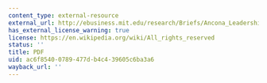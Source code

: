 ```yaml
---
content_type: external-resource
external_url: http://ebusiness.mit.edu/research/Briefs/Ancona_Leadership_Final_VI.pdf
has_external_license_warning: true
license: https://en.wikipedia.org/wiki/All_rights_reserved
status: ''
title: PDF
uid: ac6f8540-0789-477d-b4c4-39605c6ba3a6
wayback_url: ''
---
```

